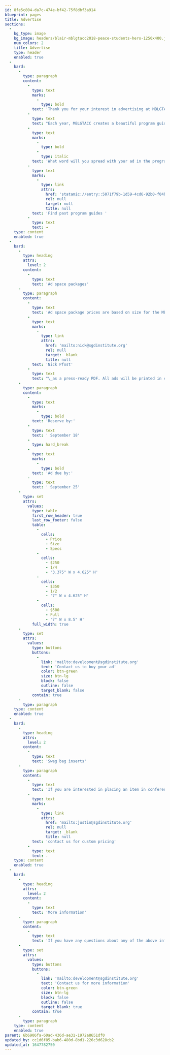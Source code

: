 ```yaml
---
id: 8fe5c804-da7c-474e-bf42-75f8dbf3a914
blueprint: pages
title: Advertise
sections:
  -
    bg_type: image
    bg_image: headers/blair-mblgtacc2018-peace-students-hero-1250x400.jpg
    num_colors: 2
    title: Advertise
    type: header
    enabled: true
  -
    bard:
      -
        type: paragraph
        content:
          -
            type: text
            marks:
              -
                type: bold
            text: 'Thank you for your interest in advertising at MBLGTACC 2022. '
          -
            type: text
            text: "Each year, MBLGTACC creates a beautiful program guide that attendees use throughout the weekend and often keep as souvenirs. Ad space in the program guide offers conference supporters the chance to share information about their organizations, academic programs, and offerings.\_"
          -
            type: text
            marks:
              -
                type: bold
              -
                type: italic
            text: 'What word will you spread with your ad in the program guide? '
          -
            type: text
            marks:
              -
                type: link
                attrs:
                  href: 'statamic://entry::5071f79b-1d59-4cd6-92b0-f04b1953ad66'
                  rel: null
                  target: null
                  title: null
            text: 'Find past program guides '
          -
            type: text
            text: →
    type: content
    enabled: true
  -
    bard:
      -
        type: heading
        attrs:
          level: 2
        content:
          -
            type: text
            text: 'Ad space packages'
      -
        type: paragraph
        content:
          -
            type: text
            text: 'Ad space package prices are based on size for the MBLGTACC program guide. Ads must be submitted to '
          -
            type: text
            marks:
              -
                type: link
                attrs:
                  href: 'mailto:nick@sgdinstitute.org'
                  rel: null
                  target: _blank
                  title: null
            text: 'Nick Pfost'
          -
            type: text
            text: "\_as a press-ready PDF. All ads will be printed in color. For best results, be sure your ad is in the CMYK colorspace, exported at 300 dpi or higher, and correctly sized."
      -
        type: paragraph
        content:
          -
            type: text
            marks:
              -
                type: bold
            text: 'Reserve by:'
          -
            type: text
            text: ' September 18'
          -
            type: hard_break
          -
            type: text
            marks:
              -
                type: bold
            text: 'Ad due by:'
          -
            type: text
            text: ' September 25'
      -
        type: set
        attrs:
          values:
            type: table
            first_row_header: true
            last_row_footer: false
            table:
              -
                cells:
                  - Price
                  - Size
                  - Specs
              -
                cells:
                  - $250
                  - 1/4
                  - '3.375" W x 4.625" H'
              -
                cells:
                  - $350
                  - 1/2
                  - '7" W x 4.625" H'
              -
                cells:
                  - $500
                  - Full
                  - '7" W x 8.5" H'
            full_width: true
      -
        type: set
        attrs:
          values:
            type: buttons
            buttons:
              -
                link: 'mailto:development@sgdinstitute.org'
                text: 'Contact us to buy your ad'
                color: btn-green
                size: btn-lg
                block: false
                outline: false
                target_blank: false
            contain: true
      -
        type: paragraph
    type: content
    enabled: true
  -
    bard:
      -
        type: heading
        attrs:
          level: 2
        content:
          -
            type: text
            text: 'Swag bag inserts'
      -
        type: paragraph
        content:
          -
            type: text
            text: 'If you are interested in placing an item in conference attendee swag bags, please '
          -
            type: text
            marks:
              -
                type: link
                attrs:
                  href: 'mailto:justin@sgdinstitute.org'
                  rel: null
                  target: _blank
                  title: null
            text: 'contact us for custom pricing'
          -
            type: text
            text: .
    type: content
    enabled: true
  -
    bard:
      -
        type: heading
        attrs:
          level: 2
        content:
          -
            type: text
            text: 'More information'
      -
        type: paragraph
        content:
          -
            type: text
            text: 'If you have any questions about any of the above information, please contact us.'
      -
        type: set
        attrs:
          values:
            type: buttons
            buttons:
              -
                link: 'mailto:development@sgdinstitute.org'
                text: 'Contact us for more information'
                color: btn-green
                size: btn-lg
                block: false
                outline: false
                target_blank: true
            contain: true
      -
        type: paragraph
    type: content
    enabled: true
parent: 6b6906fa-60ad-436d-ae31-1972a8651df0
updated_by: cc1d6f85-bab6-480d-8bd1-226c3d628cb2
updated_at: 1647782750
---
```

